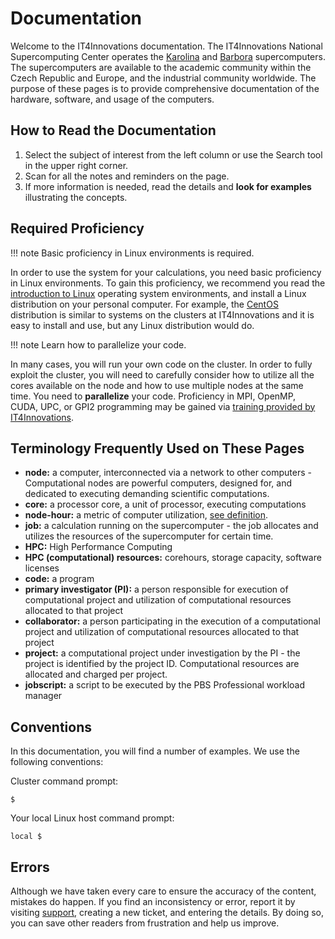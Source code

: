 # Documentation

Welcome to the IT4Innovations documentation. The IT4Innovations National Supercomputing Center operates the [Karolina][2] and [Barbora][3] supercomputers. The supercomputers are available to the academic community within the Czech Republic and Europe, and the industrial community worldwide. The purpose of these pages is to provide comprehensive documentation of the hardware, software, and usage of the computers.

## How to Read the Documentation

1. Select the subject of interest from the left column or use the Search tool in the upper right corner.
1. Scan for all the notes and reminders on the page.
1. If more information is needed, read the details and **look for examples** illustrating the concepts.

## Required Proficiency

!!! note
    Basic proficiency in Linux environments is required.

In order to use the system for your calculations, you need basic proficiency in Linux environments. To gain this proficiency, we recommend you read the [introduction to Linux][c] operating system environments, and install a Linux distribution on your personal computer. For example, the [CentOS][d] distribution is similar to systems on the clusters at IT4Innovations and it is easy to install and use, but any Linux distribution would do.

!!! note
    Learn how to parallelize your code.

In many cases, you will run your own code on the cluster. In order to fully exploit the cluster, you will need to carefully consider how to utilize all the cores available on the node and how to use multiple nodes at the same time. You need to **parallelize** your code. Proficiency in MPI, OpenMP, CUDA, UPC, or GPI2 programming may be gained via [training provided by IT4Innovations][e].

## Terminology Frequently Used on These Pages

* **node:** a computer, interconnected via a network to other computers - Computational nodes are powerful computers, designed for, and dedicated to executing demanding scientific computations.
* **core:** a processor core, a unit of processor, executing computations
* **node-hour:** a metric of computer utilization, [see definition][5].
* **job:** a calculation running on the supercomputer - the job allocates and utilizes the resources of the supercomputer for certain time.
* **HPC:** High Performance Computing
* **HPC (computational) resources:** corehours, storage capacity, software licenses
* **code:** a program
* **primary investigator (PI):** a person responsible for execution of computational project and utilization of computational resources allocated to that project
* **collaborator:** a person participating in the execution of a computational project and utilization of computational resources allocated to that project
* **project:** a computational project under investigation by the PI - the project is identified by the project ID. Computational resources are allocated and charged per project.
* **jobscript:** a script to be executed by the PBS Professional workload manager

## Conventions

In this documentation, you will find a number of examples. We use the following conventions:

Cluster command prompt:

```console
$
```

Your local Linux host command prompt:

```console
local $
```

## Errors

Although we have taken every care to ensure the accuracy of the content, mistakes do happen.
If you find an inconsistency or error, report it by visiting [support][b], creating a new ticket, and entering the details.
By doing so, you can save other readers from frustration and help us improve.

[2]: karolina/introduction.md
[3]: barbora/introduction.md
[5]: general/resources-allocation-policy.md#resource-accounting-policy

[a]: mailto:support@it4i.cz
[b]: http://support.it4i.cz/rt
[c]: http://www.tldp.org/LDP/intro-linux/html/
[d]: http://www.centos.org/
[e]: http://prace.it4i.cz
